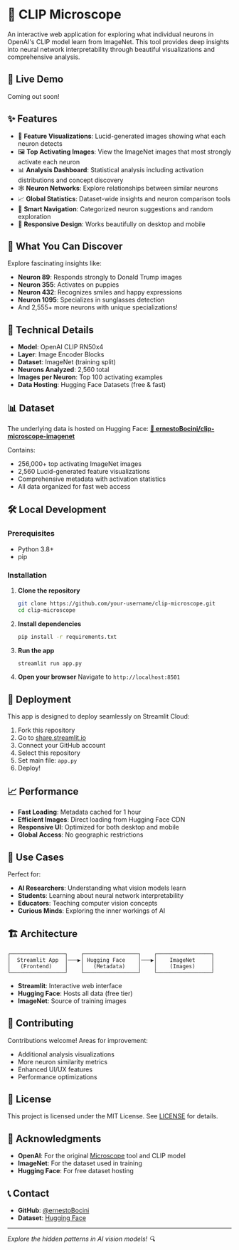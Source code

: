 # 🔬 CLIP Microscope

An interactive web application for exploring what individual neurons in OpenAI's CLIP model learn from ImageNet. This tool provides deep insights into neural network interpretability through beautiful visualizations and comprehensive analysis.

## 🚀 Live Demo

Coming out soon!

## ✨ Features

- 🎨 **Feature Visualizations**: Lucid-generated images showing what each neuron detects
- 🖼️ **Top Activating Images**: View the ImageNet images that most strongly activate each neuron
- 📊 **Analysis Dashboard**: Statistical analysis including activation distributions and concept discovery
- 🕸️ **Neuron Networks**: Explore relationships between similar neurons
- 📈 **Global Statistics**: Dataset-wide insights and neuron comparison tools
- 🎯 **Smart Navigation**: Categorized neuron suggestions and random exploration
- 📱 **Responsive Design**: Works beautifully on desktop and mobile

## 🧠 What You Can Discover

Explore fascinating insights like:
- **Neuron 89**: Responds strongly to Donald Trump images
- **Neuron 355**: Activates on puppies 
- **Neuron 432**: Recognizes smiles and happy expressions
- **Neuron 1095**: Specializes in sunglasses detection
- And 2,555+ more neurons with unique specializations!

## 🔬 Technical Details

- **Model**: OpenAI CLIP RN50x4
- **Layer**: Image Encoder Blocks
- **Dataset**: ImageNet (training split)
- **Neurons Analyzed**: 2,560 total
- **Images per Neuron**: Top 100 activating examples
- **Data Hosting**: Hugging Face Datasets (free & fast)

## 📊 Dataset

The underlying data is hosted on Hugging Face:
**[📁 ernestoBocini/clip-microscope-imagenet](https://huggingface.co/datasets/ernestoBocini/clip-microscope-imagenet)**

Contains:
- 256,000+ top activating ImageNet images
- 2,560 Lucid-generated feature visualizations
- Comprehensive metadata with activation statistics
- All data organized for fast web access

## 🛠️ Local Development

### Prerequisites
- Python 3.8+
- pip

### Installation

1. **Clone the repository**
   ```bash
   git clone https://github.com/your-username/clip-microscope.git
   cd clip-microscope
   ```

2. **Install dependencies**
   ```bash
   pip install -r requirements.txt
   ```

3. **Run the app**
   ```bash
   streamlit run app.py
   ```

4. **Open your browser**
   Navigate to `http://localhost:8501`

## 🚀 Deployment

This app is designed to deploy seamlessly on Streamlit Cloud:

1. Fork this repository
2. Go to [share.streamlit.io](https://share.streamlit.io)
3. Connect your GitHub account
4. Select this repository
5. Set main file: `app.py`
6. Deploy!

## 📈 Performance

- **Fast Loading**: Metadata cached for 1 hour
- **Efficient Images**: Direct loading from Hugging Face CDN
- **Responsive UI**: Optimized for both desktop and mobile
- **Global Access**: No geographic restrictions

## 🎯 Use Cases

Perfect for:
- **AI Researchers**: Understanding what vision models learn
- **Students**: Learning about neural network interpretability
- **Educators**: Teaching computer vision concepts
- **Curious Minds**: Exploring the inner workings of AI

## 🏗️ Architecture

```
┌─────────────────┐    ┌─────────────────┐    ┌─────────────────┐
│  Streamlit App  │───▶│ Hugging Face    │───▶│    ImageNet     │
│   (Frontend)    │    │   (Metadata)    │    │    (Images)     │
└─────────────────┘    └─────────────────┘    └─────────────────┘
```

- **Streamlit**: Interactive web interface
- **Hugging Face**: Hosts all data (free tier)
- **ImageNet**: Source of training images

## 🤝 Contributing

Contributions welcome! Areas for improvement:
- Additional analysis visualizations
- More neuron similarity metrics
- Enhanced UI/UX features
- Performance optimizations

## 📄 License

This project is licensed under the MIT License. See [LICENSE](LICENSE) for details.

## 🙏 Acknowledgments

- **OpenAI**: For the original [Microscope](https://microscope.openai.com) tool and CLIP model
- **ImageNet**: For the dataset used in training
- **Hugging Face**: For free dataset hosting

## 📞 Contact

- **GitHub**: [@ernestoBocini](https://github.com/ernestoBocini)
- **Dataset**: [Hugging Face](https://huggingface.co/datasets/ernestoBocini/clip-microscope-imagenet)

---

*Explore the hidden patterns in AI vision models! 🔍*
